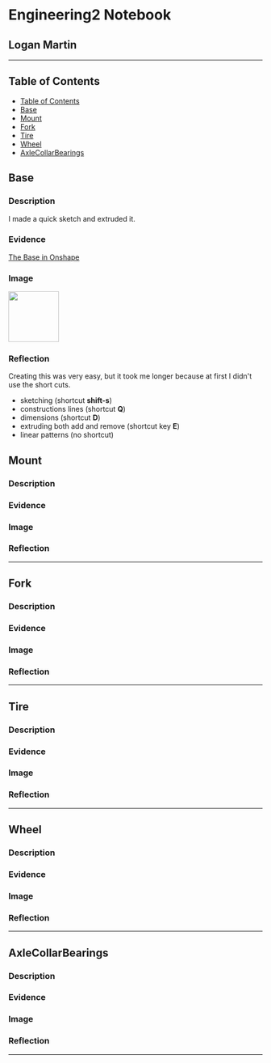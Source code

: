 # Engineering2 Notebook
## Logan Martin
---
## Table of Contents
* [Table of Contents](#Table-of-Contents)
* [Base](#Base)
* [Mount](#Mount)
* [Fork](#Fork)
* [Tire](#Tire)
* [Wheel](#Wheel)
* [AxleCollarBearings](#AxleCollarBearings)

## Base

### Description

I made a quick sketch and extruded it.

### Evidence
[The Base in Onshape](https://cvilleschools.onshape.com/documents/66a36a2b54ae9e5074882f0e/w/8c90925c436178ae3cc82c05/e/f6c0483f0cedd2b4f5e7c527)

### Image
<img src="https://github.com/OneCHSEngr/BasicCAD/blob/master/images/Base.jpg" width="100">

### Reflection

Creating this was very easy, but it took me longer because at first I didn't use the short cuts.

* sketching (shortcut **shift-s**)
* constructions lines (shortcut **Q**)
* dimensions (shortcut **D**)
* extruding both add and remove (shortcut key **E**)
* linear patterns (no shortcut)


## Mount

### Description

### Evidence

### Image

### Reflection

---


## Fork

### Description

### Evidence

### Image

### Reflection

---


## Tire

### Description

### Evidence

### Image

### Reflection

---


## Wheel

### Description

### Evidence

### Image

### Reflection

---


## AxleCollarBearings

### Description

### Evidence

### Image

### Reflection

---
